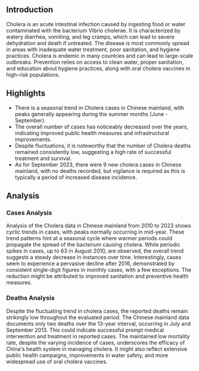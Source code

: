## Introduction

Cholera is an acute intestinal infection caused by ingesting food or water contaminated with the bacterium Vibrio cholerae. It is characterized by watery diarrhea, vomiting, and leg cramps, which can lead to severe dehydration and death if untreated. The disease is most commonly spread in areas with inadequate water treatment, poor sanitation, and hygiene practices. Cholera is endemic in many countries and can lead to large-scale outbreaks. Prevention relies on access to clean water, proper sanitation, and education about hygiene practices, along with oral cholera vaccines in high-risk populations.

## Highlights

- There is a seasonal trend in Cholera cases in Chinese mainland, with peaks generally appearing during the summer months (June - September).<br/>
- The overall number of cases has noticeably decreased over the years, indicating improved public health measures and infrastructural improvements.<br/>
- Despite fluctuations, it is noteworthy that the number of Cholera deaths remained consistently low, suggesting a high rate of successful treatment and survival.<br/>
- As for September 2023, there were 9 new cholera cases in Chinese mainland, with no deaths recorded, but vigilance is required as this is typically a period of increased disease incidence.

## Analysis

### Cases Analysis

Analysis of the Cholera data in Chinese mainland from 2010 to 2023 shows cyclic trends in cases, with peaks normally occurring in mid-year. These trend patterns hint at a seasonal cycle where warmer periods could propagate the spread of the bacterium causing cholera. While periodic spikes in cases, up to 63 in August 2010, are observed, the overall trend suggests a steady decrease in instances over time. Interestingly, cases seem to experience a pervasive decline after 2016, demonstrated by consistent single-digit figures in monthly cases, with a few exceptions. The reduction might be attributed to improved sanitation and preventive health measures.

### Deaths Analysis

Despite the fluctuating trend in cholera cases, the reported deaths remain strikingly low throughout the evaluated period. The Chinese mainland data documents only two deaths over the 13-year interval, occurring in July and September 2013. This could indicate successful prompt medical intervention and treatment in reported cases. The maintained low mortality rate, despite the varying incidence of cases, underscores the efficacy of China's health system in managing cholera. It might also reflect extensive public health campaigns, improvements in water safety, and more widespread use of oral cholera vaccines.

